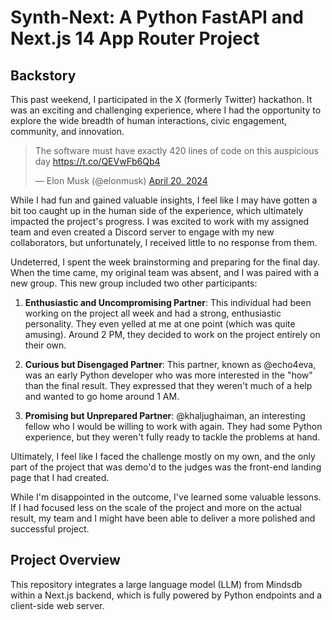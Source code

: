 # Synth-Next: A Python FastAPI and Next.js 14 App Router Project

## Backstory

This past weekend, I participated in the X (formerly Twitter) hackathon. It was an exciting and challenging experience, where I had the opportunity to explore the wide breadth of human interactions, civic engagement, community, and innovation.

<blockquote class="twitter-tweet"><p lang="en" dir="ltr">The software must have exactly 420 lines of code on this auspicious day <a href="https://t.co/QEVwFb6Qb4">https://t.co/QEVwFb6Qb4</a></p>&mdash; Elon Musk (@elonmusk) <a href="https://twitter.com/elonmusk/status/1781734977429737576?ref_src=twsrc%5Etfw">April 20, 2024</a></blockquote> <script async src="https://platform.twitter.com/widgets.js" charset="utf-8"></script>

While I had fun and gained valuable insights, I feel like I may have gotten a bit too caught up in the human side of the experience, which ultimately impacted the project's progress. I was excited to work with my assigned team and even created a Discord server to engage with my new collaborators, but unfortunately, I received little to no response from them.

Undeterred, I spent the week brainstorming and preparing for the final day. When the time came, my original team was absent, and I was paired with a new group. This new group included two other participants:

1. **Enthusiastic and Uncompromising Partner**: This individual had been working on the project all week and had a strong, enthusiastic personality. They even yelled at me at one point (which was quite amusing). Around 2 PM, they decided to work on the project entirely on their own.

2. **Curious but Disengaged Partner**: This partner, known as @echo4eva, was an early Python developer who was more interested in the "how" than the final result. They expressed that they weren't much of a help and wanted to go home around 1 AM.

3. **Promising but Unprepared Partner**: @khaljughaiman, an interesting fellow who I would be willing to work with again. They had some Python experience, but they weren't fully ready to tackle the problems at hand.

Ultimately, I feel like I faced the challenge mostly on my own, and the only part of the project that was demo'd to the judges was the front-end landing page that I had created.

While I'm disappointed in the outcome, I've learned some valuable lessons. If I had focused less on the scale of the project and more on the actual result, my team and I might have been able to deliver a more polished and successful project.

## Project Overview

This repository integrates a large language model (LLM) from Mindsdb within a Next.js backend, which is fully powered by Python endpoints and a client-side web server.
